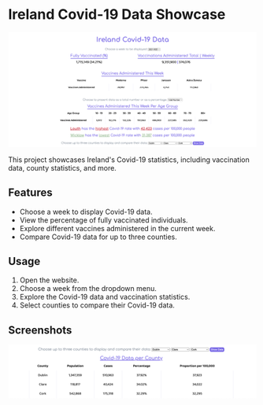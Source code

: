# Ireland Covid-19 Data Showcase

![Screenshot](main.png)

This project showcases Ireland's Covid-19 statistics, including vaccination data, county statistics, and more.

## Features

- Choose a week to display Covid-19 data.
- View the percentage of fully vaccinated individuals.
- Explore different vaccines administered in the current week.
- Compare Covid-19 data for up to three counties.

## Usage

1. Open the website.
2. Choose a week from the dropdown menu.
3. Explore the Covid-19 data and vaccination statistics.
4. Select counties to compare their Covid-19 data.

## Screenshots

![Screenshot 1](compare_counties.png)



